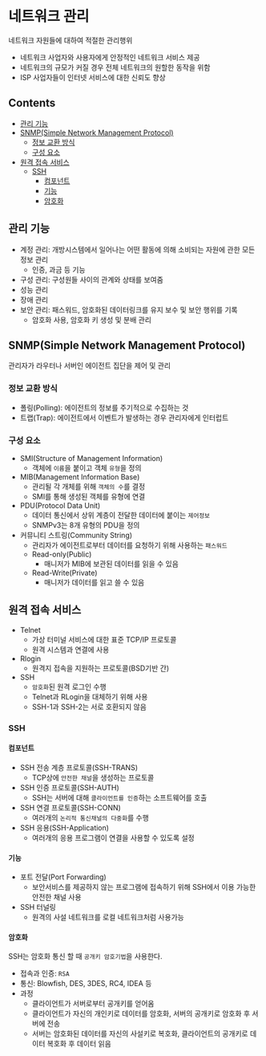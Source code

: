 네트워크 관리
===

네트워크 자원들에 대하여 적절한 관리행위

- 네트워크 사업자와 사용자에게 안정적인 네트워크 서비스 제공
- 네트워크의 규모가 커질 경우 전체 네트워크의 원할한 동작을 위함
- ISP 사업자들이 인터넷 서비스에 대한 신뢰도 향상

Contents
---

- [관리 기능](#관리-기능)
- [SNMP(Simple Network Management Protocol)](#snmpsimple-network-management-protocol)
  - [정보 교환 방식](#정보-교환-방식)
  - [구성 요소](#구성-요소)
- [원격 접속 서비스](#원격-접속-서비스)
  - [SSH](#ssh)
    - [컴포넌트](#컴포넌트)
    - [기능](#기능)
    - [암호화](암호화)

관리 기능
---

- 계정 관리: 개방시스템에서 일어나는 어떤 활동에 의해 소비되는 자원에 관한 모든 정보 관리
  - 인증, 과금 등 기능
- 구성 관리: 구성원들 사이의 관계와 상태를 보여줌
- 성능 관리
- 장애 관리
- 보안 관리: 패스워드, 암호화된 데이터링크를 유지 보수 및 보안 행위를 기록
  - 암호화 사용, 암호화 키 생성 및 분배 관리

SNMP(Simple Network Management Protocol)
---

관리자가 라우터나 서버인 에이전트 집단을 제어 및 관리

### 정보 교환 방식

- 폴링(Polling): 에이전트의 정보를 주기적으로 수집하는 것
- 트랩(Trap): 에이전트에서 이벤트가 발생하는 경우 관리자에게 인터럽트

### 구성 요소

- SMI(Structure of Management Information)
  - 객체에 `이름`을 붙이고 객체 `유형`을 정의
- MIB(Management Information Base)
  - 관리될 각 개체를 위해 `객체의 수`를 결정
  - SMI를 통해 생성된 객체를 유형에 연결
- PDU(Protocol Data Unit)
  - 데이터 통신에서 상위 계층이 전달한 데이터에 붙이는 `제어정보`
  - SNMPv3는 8개 유형의 PDU을 정의
- 커뮤니티 스트링(Community String)
  - 관리자가 에이전트로부터 데이터를 요청하기 위해 사용하는 `패스워드`
  - Read-only(Public)
    - 매니저가 MIB에 보관된 데이터를 읽을 수 있음
  - Read-Write(Private)
    - 매니저가 데이터를 읽고 쓸 수 있음

원격 접속 서비스
---

- Telnet
  - 가상 터미널 서비스에 대한 표준 TCP/IP 프로토콜
  - 원격 시스템과 연결에 사용
- Rlogin
  - 원격지 접속을 지원하는 프로토콜(BSD기반 간)
- SSH
  - `암호화`된 원격 로그인 수행
  - Telnet과 RLogin을 대체하기 위해 사용
  - SSH-1과 SSH-2는 서로 호환되지 않음

### SSH

#### 컴포넌트

- SSH 전송 계층 프로토콜(SSH-TRANS)
  - TCP상에 `안전한 채널`을 생성하는 프로토콜
- SSH 인증 프로토콜(SSH-AUTH)
  - SSH는 서버에 대해 `클라이언트를 인증`하는 소프트웨어를 호출
- SSH 연결 프로토콜(SSH-CONN)
  - 여러개의 `논리적 통신채널의 다중화`를 수행
- SSH 응용(SSH-Application)
  - 여러개의 응용 프로그램이 연결을 사용할 수 있도록 설정

#### 기능

- 포트 전달(Port Forwarding)
  - 보안서비스를 제공하지 않는 프로그램에 접속하기 위해 SSH에서 이용 가능한 안전한 채널 사용
- SSH 터널링
  - 원격의 사설 네트워크를 로컬 네트워크처럼 사용가능

#### 암호화

SSH는 암호화 통신 할 때 `공개키 암호기법`을 사용한다.

- 접속과 인증: `RSA`
- 통신: Blowfish, DES, 3DES, RC4, IDEA 등
- 과정
  - 클라이언트가 서버로부터 공개키를 얻어옴
  - 클라이언트가 자신의 개인키로 데이터를 암호화, 서버의 공개키로 암호화 후 서버에 전송
  - 서버는 암호화된 데이터를 자신의 사설키로 복호화, 클라이언트의 공개키로 데이터 복호화 후 데이터 읽음
